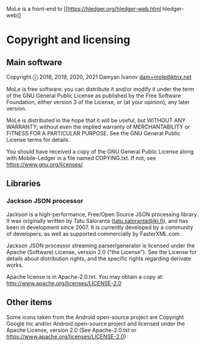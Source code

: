 MoLe is a front-end to [[https://hledger.org/hledger-web.html hledger-web]]

# Copyright and licensing

## Main software

Copyright ⓒ 2018, 2019, 2020, 2021 Damyan Ivanov <dam+mole@ktnx.net>

MoLe is free software: you can distribute it and/or modify it
under the term of the GNU General Public License as published by
the Free Software Foundation, either version 3 of the License, or
(at your opinion), any later version.

MoLe is distributed in the hope that it will be useful,
but WITHOUT ANY WARRANTY; without even the implied warranty of
MERCHANTABILITY or FITNESS FOR A PARTICULAR PURPOSE. See the
GNU General Public License terms for details.

You should have received a copy of the GNU General Public License
along with Mobile-Ledger in a file named COPYING.txt. If not, see
<https://www.gnu.org/licenses/>.

## Libraries

### Jackson JSON processor

Jackson is a high-performance, Free/Open Source JSON processing library.
It was originally written by Tatu Saloranta (tatu.saloranta@iki.fi), and has
been in development since 2007.
It is currently developed by a community of developers, as well as supported
commercially by FasterXML.com.

Jackson JSON processor streaming parser/generator is licensed under the
Apache (Software) License, version 2.0 ("the License").
See the License for details about distribution rights, and the
specific rights regarding derivate works.

Apache license is in Apache-2.0.txt. You may obtain a copy at:
http://www.apache.org/licenses/LICENSE-2.0

## Other items

Some icons taken from the Android open-source project are Copyright Google Inc
and/or Android open-source project and licensed under the Apache License,
version 2.0 (See Apache-2.0.txt or
<https://www.apache.org/licenses/LICENSE-2.0>)
